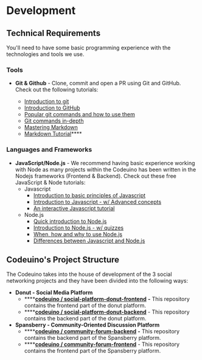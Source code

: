 # Development

## Technical Requirements

You'll need to have some basic programming experience with the technologies and tools we use.

### Tools

* **Git & Github** - Clone, commit and open a PR using Git and GitHub. Check out the following tutorials:

  * [Introduction to git](https://www.freecodecamp.org/news/what-is-git-and-how-to-use-it-c341b049ae61/)
  * [Introduction to GitHub](https://product.hubspot.com/blog/git-and-github-tutorial-for-beginners)
  * [Popular git commands and how to use them](https://rogerdudler.github.io/git-guide/)
  * [Git commands in-depth](https://medium.com/@george.seif94/a-full-tutorial-on-how-to-use-github-88466bac7d42)
  * [Mastering Markdown](https://guides.github.com/features/mastering-markdown/)
  * [Markdown Tutorial](https://www.markdowntutorial.com/)\*\*\*\*

### Languages and Frameworks

* **JavaScript/Node.js** - We recommend having basic experience working with Node as many projects within the Codeuino has been written in the Nodejs frameworks \(Frontend & Backend\). Check out these free JavaScript & Node tutorials:
  * Javascript
    * [Introduction to basic principles of Javascript](https://eloquentjavascript.net/)
    * [Introduction to Javascript - w/ Advanced concepts](https://javascript.info/)
    * [An interactive Javascript tutorial](https://www.learn-js.org/)
  * Node.js
    * [Quick introduction to Node.js](https://www.tutorialspoint.com/nodejs/nodejs_quick_guide)
    * [Introduction to Node.js - w/ quizzes](https://www.tutorialsteacher.com/nodejs/nodejs-tutorials)
    * [When, how and why to use Node.js](https://www.netguru.com/blog/use-node-js-backend)
    * [Differences between Javascript and Node.js](https://www.educba.com/javascript-vs-node-js/) 

## Codeuino's Project Structure

The Codeuino takes into the house of development of the 3 social networking projects and they have been divided into the following ways:

* **Donut - Social Media Platform**
  * \*\*\*\*[**codeuino / social-platform-donut-frontend**](https://github.com/codeuino/social-platform-donut-frontend) **-** This repository contains the frontend part of the donut platform.
  * \*\*\*\*[**codeuino / social-platform-donut-backend**](https://github.com/codeuino/social-platform-donut-backend) - This repository contains the backend part of the donut platform.
* **Spansberry - Community-Oriented Discussion Platform**
  * \*\*\*\*[**codeuino / community-forum-backend**](https://github.com/codeuino/community-forum-backend) **-** This repository contains the backend part of the Spansberry platform.
  * \*\*\*\*[**codeuino / community-forum-frontend**](https://github.com/codeuino/community-forum-frontend) - This repository contains the frontend part of the Spansberry platform.

